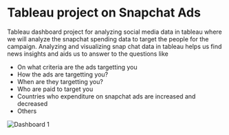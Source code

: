 # Tableau project on Snapchat Ads

Tableau dashboard project for analyzing social media data in tableau where we will analyze the snapchat spending data to target the people for the campaign. Analyzing and visualizing snap chat data in tableau helps us find news insights and aids us to answer to the questions like

- On what criteria are the ads targetting you
- How the ads are targetting you?
- When are they targetting you?
- Who are paid to target you
- Countries who expenditure on snapchat ads are increased and decreased
- Others


![Dashboard 1](https://user-images.githubusercontent.com/51138087/134882277-3158b18e-acd8-4d8e-89bc-b57653a08cb5.png)

